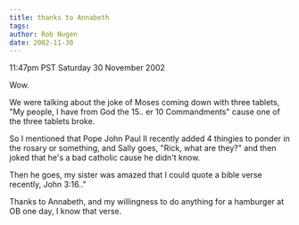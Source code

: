 ```yaml
---
title: thanks to Annabeth
tags: 
author: Rob Nugen
date: 2002-11-30
---
```


<p class=date>11:47pm PST Saturday 30 November 2002</p>

<p>Wow.</p>

<p>We were talking about the joke of Moses coming down with three
tablets, "My people, I have from God the 15.. er 10 Commandments"
cause one of the three tablets broke.</p>

<p>So I mentioned that Pope John Paul II recently added 4 thingies to
ponder in the rosary or something, and Sally goes, "Rick, what are
they?" and then joked that he's a bad catholic cause he didn't know.</p>

<p>Then he goes, my sister was amazed that I could quote a bible verse
recently, John 3:16.."</p>

<p>Thanks to Annabeth, and my willingness to do anything for a
hamburger at OB one day, I know that verse.</p>
